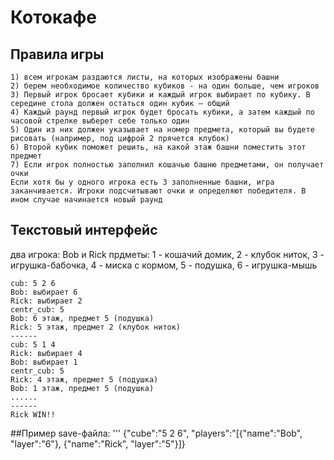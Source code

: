 # Котокафе
## Правила игры

```
1) всем игрокам раздаются листы, на которых изображены башни
2) берем необходимое количество кубиков - на один больше, чем игроков
3) Первый игрок бросает кубики и каждый игрок выбирает по кубику. В середине стола должен остаться один кубик — общий
4) Каждый раунд первый игрок будет бросать кубики, а затем каждый по часовой стрелке выберет себе только один
5) Один из них должен указывает на номер предмета, который вы будете рисовать (например, под цифрой 2 прячется клубок)
6) Второй кубик поможет решить, на какой этаж башни поместить этот предмет
7) Если игрок полностью заполнил кошачью башню предметами, он получает очки
Если хотя бы у одного игрока есть 3 заполненные башни, игра
заканчивается. Игроки подсчитывают очки и определяют победителя. В ином случае начинается новый раунд

```

## Текстовый интерфейс
два игрока: Bob и Rick
прдметы: 1 - кошачий домик, 2 - клубок ниток, 3 - игрушка-бабочка,
4 - миска с кормом, 5 - подушка, 6 - игрушка-мышь

```
cub: 5 2 6
Bob: выбирает 6
Rick: выбирает 2
centr_cub: 5
Bob: 6 этаж, предмет 5 (подушка)
Rick: 5 этаж, предмет 2 (клубок ниток)
------
cub: 5 1 4
Rick: выбирает 4
Bob: выбирает 1
centr_cub: 5
Rick: 4 этаж, предмет 5 (подушка)
Bob: 1 этаж, предмет 5 (подушка)
......
------
Rick WIN!!
```

##Пример save-файла:
'''
{"cube":"5 2 6",
"players":"[{"name":"Bob", "layer":"6"}, {"name":"Rick", "layer":"5"}]}

